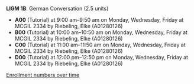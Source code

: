 **LIGM 1B**: German Conversation (2.5 units)

- **A00** (Tutorial) at 9:00 am–9:50 am on Monday, Wednesday, Friday at MCGIL 2334 by Riebeling, Elke (A01280126)
- **B00** (Tutorial) at 10:00 am–10:50 am on Monday, Wednesday, Friday at MCGIL 2334 by Riebeling, Elke (A01280126)
- **C00** (Tutorial) at 11:00 am–11:50 am on Monday, Wednesday, Friday at MCGIL 2334 by Riebeling, Elke (A01280126)
- **D00** (Tutorial) at 12:00 pm–12:50 pm on Monday, Wednesday, Friday at MCGIL 2334 by Riebeling, Elke (A01280126)

[Enrollment numbers over time](./LIGM1B.tsv)

